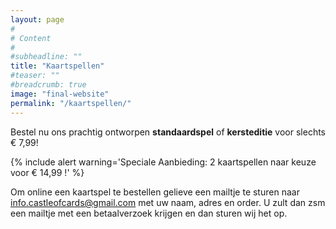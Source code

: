 ```yaml
---
layout: page
#
# Content
#
#subheadline: ""
title: "Kaartspellen"
#teaser: ""
#breadcrumb: true
image: "final-website"
permalink: "/kaartspellen/"
---
```


Bestel nu ons prachtig ontworpen __standaardspel__ of __kersteditie__ voor slechts € 7,99!

{% include alert warning='Speciale Aanbieding: 2 kaartspellen naar keuze voor € 14,99 !' %}

Om online een kaartspel te bestellen gelieve een mailtje te sturen naar 
info.castleofcards@gmail.com met uw naam, adres en order. U zult dan zsm
 een mailtje met een betaalverzoek krijgen en dan sturen wij het op.
